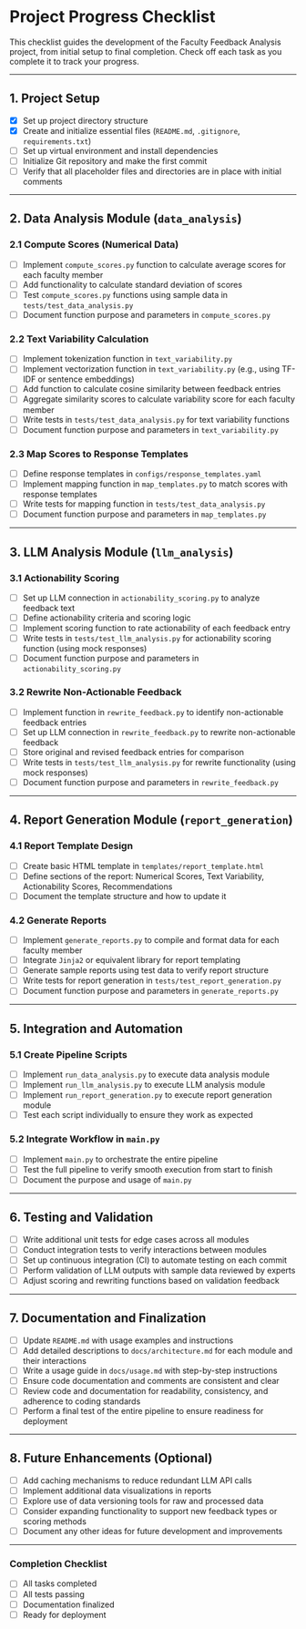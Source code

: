# Project Progress Checklist

This checklist guides the development of the Faculty Feedback Analysis project, from initial setup to final completion. Check off each task as you complete it to track your progress.

---

## 1. Project Setup

- [x] Set up project directory structure
- [x] Create and initialize essential files (`README.md`, `.gitignore`, `requirements.txt`)
- [ ] Set up virtual environment and install dependencies
- [ ] Initialize Git repository and make the first commit
- [ ] Verify that all placeholder files and directories are in place with initial comments

---

## 2. Data Analysis Module (`data_analysis`)

### 2.1 Compute Scores (Numerical Data)
- [ ] Implement `compute_scores.py` function to calculate average scores for each faculty member
- [ ] Add functionality to calculate standard deviation of scores
- [ ] Test `compute_scores.py` functions using sample data in `tests/test_data_analysis.py`
- [ ] Document function purpose and parameters in `compute_scores.py`

### 2.2 Text Variability Calculation
- [ ] Implement tokenization function in `text_variability.py`
- [ ] Implement vectorization function in `text_variability.py` (e.g., using TF-IDF or sentence embeddings)
- [ ] Add function to calculate cosine similarity between feedback entries
- [ ] Aggregate similarity scores to calculate variability score for each faculty member
- [ ] Write tests in `tests/test_data_analysis.py` for text variability functions
- [ ] Document function purpose and parameters in `text_variability.py`

### 2.3 Map Scores to Response Templates
- [ ] Define response templates in `configs/response_templates.yaml`
- [ ] Implement mapping function in `map_templates.py` to match scores with response templates
- [ ] Write tests for mapping function in `tests/test_data_analysis.py`
- [ ] Document function purpose and parameters in `map_templates.py`

---

## 3. LLM Analysis Module (`llm_analysis`)

### 3.1 Actionability Scoring
- [ ] Set up LLM connection in `actionability_scoring.py` to analyze feedback text
- [ ] Define actionability criteria and scoring logic
- [ ] Implement scoring function to rate actionability of each feedback entry
- [ ] Write tests in `tests/test_llm_analysis.py` for actionability scoring function (using mock responses)
- [ ] Document function purpose and parameters in `actionability_scoring.py`

### 3.2 Rewrite Non-Actionable Feedback
- [ ] Implement function in `rewrite_feedback.py` to identify non-actionable feedback entries
- [ ] Set up LLM connection in `rewrite_feedback.py` to rewrite non-actionable feedback
- [ ] Store original and revised feedback entries for comparison
- [ ] Write tests in `tests/test_llm_analysis.py` for rewrite functionality (using mock responses)
- [ ] Document function purpose and parameters in `rewrite_feedback.py`

---

## 4. Report Generation Module (`report_generation`)

### 4.1 Report Template Design
- [ ] Create basic HTML template in `templates/report_template.html`
- [ ] Define sections of the report: Numerical Scores, Text Variability, Actionability Scores, Recommendations
- [ ] Document the template structure and how to update it

### 4.2 Generate Reports
- [ ] Implement `generate_reports.py` to compile and format data for each faculty member
- [ ] Integrate `Jinja2` or equivalent library for report templating
- [ ] Generate sample reports using test data to verify report structure
- [ ] Write tests for report generation in `tests/test_report_generation.py`
- [ ] Document function purpose and parameters in `generate_reports.py`

---

## 5. Integration and Automation

### 5.1 Create Pipeline Scripts
- [ ] Implement `run_data_analysis.py` to execute data analysis module
- [ ] Implement `run_llm_analysis.py` to execute LLM analysis module
- [ ] Implement `run_report_generation.py` to execute report generation module
- [ ] Test each script individually to ensure they work as expected

### 5.2 Integrate Workflow in `main.py`
- [ ] Implement `main.py` to orchestrate the entire pipeline
- [ ] Test the full pipeline to verify smooth execution from start to finish
- [ ] Document the purpose and usage of `main.py`

---

## 6. Testing and Validation

- [ ] Write additional unit tests for edge cases across all modules
- [ ] Conduct integration tests to verify interactions between modules
- [ ] Set up continuous integration (CI) to automate testing on each commit
- [ ] Perform validation of LLM outputs with sample data reviewed by experts
- [ ] Adjust scoring and rewriting functions based on validation feedback

---

## 7. Documentation and Finalization

- [ ] Update `README.md` with usage examples and instructions
- [ ] Add detailed descriptions to `docs/architecture.md` for each module and their interactions
- [ ] Write a usage guide in `docs/usage.md` with step-by-step instructions
- [ ] Ensure code documentation and comments are consistent and clear
- [ ] Review code and documentation for readability, consistency, and adherence to coding standards
- [ ] Perform a final test of the entire pipeline to ensure readiness for deployment

---

## 8. Future Enhancements (Optional)

- [ ] Add caching mechanisms to reduce redundant LLM API calls
- [ ] Implement additional data visualizations in reports
- [ ] Explore use of data versioning tools for raw and processed data
- [ ] Consider expanding functionality to support new feedback types or scoring methods
- [ ] Document any other ideas for future development and improvements

---

### Completion Checklist

- [ ] All tasks completed
- [ ] All tests passing
- [ ] Documentation finalized
- [ ] Ready for deployment
